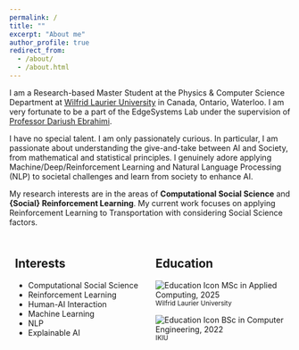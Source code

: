 ```yaml
---
permalink: /
title: ""
excerpt: "About me"
author_profile: true
redirect_from: 
  - /about/
  - /about.html
---
```


I am a Research-based Master Student at the Physics & Computer Science Department at [Wilfrid Laurier University](https://www.topuniversities.com/universities/wilfrid-laurier-university) in Canada, Ontario, Waterloo. I am very fortunate to be a part of the EdgeSystems Lab under the supervision of [Professor Dariush Ebrahimi](https://scholar.google.com/citations?user=VE7ROkQAAAAJ&hl=en&oi=ao).

I have no special talent. I am only passionately curious. In particular, I am passionate about understanding the give-and-take between AI and Society, from mathematical and statistical principles. I genuinely adore applying Machine/Deep/Reinforcement Learning and Natural Language Processing (NLP) to societal challenges and learn from society to enhance AI.


My research interests are in the areas of **Computational Social Science** and **{Social} Reinforcement Learning**. My current work focuses on applying Reinforcement Learning to Transportation with considering Social Science factors.

<div style="display: flex;">
  <div style="flex: 1; padding: 10px;">
    <h2>Interests</h2>
    <ul>
      <li>Computational Social Science</li>
      <li>Reinforcement Learning</li>
      <li>Human-AI Interaction</li>
      <li>Machine Learning</li>
      <li>NLP</li>
      <li>Explainable AI</li>
    </ul>
  </div>
  <div style="flex: 1; padding: 10px;">
    <h2>Education</h2>
    <p><img src="https://img.icons8.com/ios-filled/24/000000/graduation-cap.png" alt="Education Icon"> MSc in Applied Computing, 2025<br>
    <span style="font-size: smaller;">Wilfrid Laurier University</span></p>
    <p><img src="https://img.icons8.com/ios-filled/24/000000/graduation-cap.png" alt="Education Icon"> BSc in Computer Engineering, 2022<br>
    <span style="font-size: smaller;">IKIU</span></p>
  </div>
</div>

